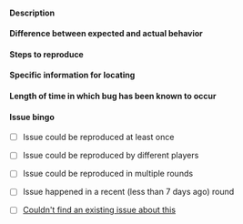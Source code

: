 #### Description
<!-- a quick, 1-2 sentence summary -->


#### Difference between expected and actual behavior
<!-- what does it do, what it should do... -->


#### Steps to reproduce
<!-- step by step on how we can reproduce this issue, as detailed as possible -->


#### Specific information for locating
<!-- e.g. an object name, paste specific message outputs... -->


#### Length of time in which bug has been known to occur
<!--
	Be specific if you approximately know the time it's been occurring
	for—this can speed up finding the source. If you're not sure
	about it, tell us too!
-->


#### Issue bingo
<!-- Check these by writing an x inside the [ ] (like this: [x])-->
<!-- Don't forget to remove the space between the brackets, or it won't work! -->
- [ ] Issue could be reproduced at least once
- [ ] Issue could be reproduced by different players
- [ ] Issue could be reproduced in multiple rounds
- [ ] Issue happened in a recent (less than 7 days ago) round
- [ ] [Couldn't find an existing issue about this](https://gitlab.com/cmdevs/ColonialMarines/issues)

